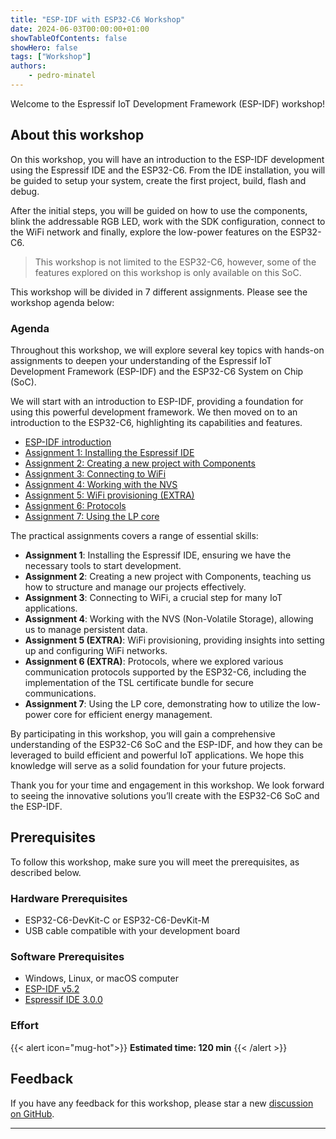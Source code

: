 ```yaml
---
title: "ESP-IDF with ESP32-C6 Workshop"
date: 2024-06-03T00:00:00+01:00
showTableOfContents: false
showHero: false
tags: ["Workshop"]
authors:
    - pedro-minatel
---
```


Welcome to the Espressif IoT Development Framework (ESP-IDF) workshop!

## About this workshop

On this workshop, you will have an introduction to the ESP-IDF development using the Espressif IDE and the ESP32-C6. From the IDE installation, you will be guided to setup your system, create the first project, build, flash and debug.

After the initial steps, you will be guided on how to use the components, blink the addressable RGB LED, work with the SDK configuration, connect to the WiFi network and finally, explore the low-power features on the ESP32-C6.

> This workshop is not limited to the ESP32-C6, however, some of the features explored on this workshop is only available on this SoC.

This workshop will be divided in 7 different assignments. Please see the workshop agenda below:

### Agenda

Throughout this workshop, we will explore several key topics with hands-on assignments to deepen your understanding of the Espressif IoT Development Framework (ESP-IDF) and the ESP32-C6 System on Chip (SoC).

We will start with an introduction to ESP-IDF, providing a foundation for using this powerful development framework. We then moved on to an introduction to the ESP32-C6, highlighting its capabilities and features.

- [ESP-IDF introduction](introduction/index.md)
- [Assignment 1: Installing the Espressif IDE](assignment-1)
- [Assignment 2: Creating a new project with Components](assignment-2)
- [Assignment 3: Connecting to WiFi](assignment-3)
- [Assignment 4: Working with the NVS](assignment-4)
- [Assignment 5: WiFi provisioning (EXTRA)](assignment-5)
- [Assignment 6: Protocols](assignment-6)
- [Assignment 7: Using the LP core](assignment-7)

The practical assignments covers a range of essential skills:

- **Assignment 1**: Installing the Espressif IDE, ensuring we have the necessary tools to start development.
- **Assignment 2**: Creating a new project with Components, teaching us how to structure and manage our projects effectively.
- **Assignment 3**: Connecting to WiFi, a crucial step for many IoT applications.
- **Assignment 4**: Working with the NVS (Non-Volatile Storage), allowing us to manage persistent data.
- **Assignment 5 (EXTRA)**: WiFi provisioning, providing insights into setting up and configuring WiFi networks.
- **Assignment 6 (EXTRA)**: Protocols, where we explored various communication protocols supported by the ESP32-C6, including the implementation of the TSL certificate bundle for secure communications.
- **Assignment 7**: Using the LP core, demonstrating how to utilize the low-power core for efficient energy management.

By participating in this workshop, you will gain a comprehensive understanding of the ESP32-C6 SoC and the ESP-IDF, and how they can be leveraged to build efficient and powerful IoT applications. We hope this knowledge will serve as a solid foundation for your future projects.

Thank you for your time and engagement in this workshop. We look forward to seeing the innovative solutions you’ll create with the ESP32-C6 SoC and the ESP-IDF.


## Prerequisites

To follow this workshop, make sure you will meet the prerequisites, as described below.

### Hardware Prerequisites

- ESP32-C6-DevKit-C or ESP32-C6-DevKit-M
- USB cable compatible with your development board

### Software Prerequisites

- Windows, Linux, or macOS computer
- [ESP-IDF v5.2](https://github.com/espressif/esp-idf/tree/release/v5.2)
- [Espressif IDE 3.0.0](https://github.com/espressif/idf-eclipse-plugin/releases/tag/v3.0.0)

### Effort

{{< alert icon="mug-hot">}}
**Estimated time: 120 min**
{{< /alert >}}

## Feedback

If you have any feedback for this workshop, please star a new [discussion on GitHub](https://github.com/espressif/developer-portal/discussions).

---
